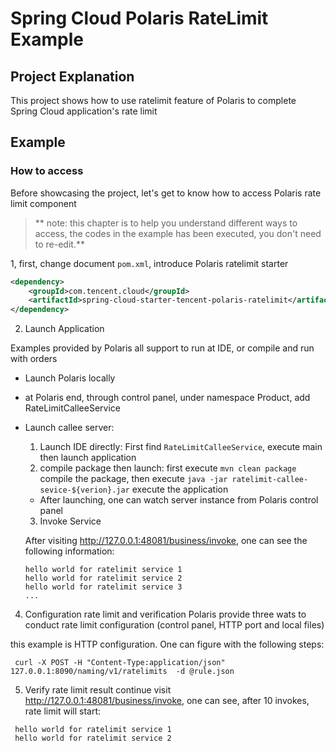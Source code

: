 # Spring Cloud Polaris RateLimit Example

## Project Explanation

This project shows how to use ratelimit feature of Polaris to complete Spring Cloud application's rate limit

## Example

### How to access

Before showcasing the project, let's get to know how to access Polaris rate limit component

> ** note: this chapter is to help you understand different ways to access, the codes in the example has been executed, you don't need to re-edit.**

1, first, change document `pom.xml`, introduce Polaris ratelimit starter

  ```xml
  <dependency>
      <groupId>com.tencent.cloud</groupId>
      <artifactId>spring-cloud-starter-tencent-polaris-ratelimit</artifactId>
  </dependency>
  ```

2. Launch Application

Examples provided by Polaris all support to run at IDE, or compile and run with orders

- Launch Polaris locally

- at Polaris end, through control panel, under namespace Product, add RateLimitCalleeService

- Launch callee server:

   1. Launch IDE directly: First find `RateLimitCalleeService`, execute main then launch application
   2. compile package then launch: first execute `mvn clean package` compile the package, then execute  `java -jar ratelimit-callee-sevice-${verion}.jar` execute the application

   - After launching, one can watch server instance from Polaris control panel

   3. Invoke Service

  After visiting http://127.0.0.1:48081/business/invoke, one can see the following information:

   ````
  hello world for ratelimit service 1
  hello world for ratelimit service 2
  hello world for ratelimit service 3
  ...
   ````

4. Configuration rate limit and verification
   Polaris provide three wats to conduct rate limit configuration (control panel, HTTP port and local files)

this example is HTTP configuration. One can figure with the following steps:

 ````
  curl -X POST -H "Content-Type:application/json" 127.0.0.1:8090/naming/v1/ratelimits  -d @rule.json
 ````

5. Verify rate limit result
   continue visit http://127.0.0.1:48081/business/invoke, one can see, after 10 invokes, rate limit will start:

  ````
   hello world for ratelimit service 1
   hello world for ratelimit service 2

  ````